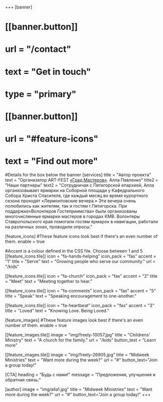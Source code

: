 +++
[banner]
#  [[banner.button]]
#      url = "/contact"
#      text = "Get in touch"
#      type = "primary"

#  [[banner.button]]
#      url = "#feature-icons"
#      text = "Find out more"

#Details for the box below the banner
[services]
  title = "Автор проекта"
  text = "Организатор ART-FEST [«Град Мастеров»](https://www.openstreetmap.org/way/201611261). Алла Павленко"
  title2 = "Наши партнеры"
  text2 = "Сотрудничая с Пятигорской епархией, Алла организовывает ярмарки на Соборной площади у Кафедрального Собора Христа Спасителя, где каждый месяц во время курортного сезона проходят «Лермонтовские вечера.» Эти вечера очень полюбились как жителям, так и гостям г.Пятигорска. При поддержке»Волонтеров Гостеприимства» были организованы многочисленные ярмарки мастеров в городах КМВ. Волонтеры Ставропольского края помогали гостям ярмарок в навигации, работали на различных зонах, проводили опросы."

[feature_icons]
  #These feature icons look best if there's an even number of them.
  enable = true

  #Accent is a colour defined in the CSS file. Choose between 1 and 5
  [[feature_icons.tile]]
    icon = "fa-hands-helping"
    icon_pack = "fas"
    accent = "1"
    title = "Serve"
    text = "Growing people who serve our community."
    url = "/kids"

  [[feature_icons.tile]]
    icon = "fa-church"
    icon_pack = "fas"
    accent = "2"
    title = "Meet"
    text = "Meeting together to hear."

  [[feature_icons.tile]]
    icon = "fa-comments"
    icon_pack = "fas"
    accent = "5"
    title = "Speak"
    text = "Speaking encouragement to one-another."

  [[feature_icons.tile]]
    icon = "fa-heartbeat"
    icon_pack = "fas"
    accent = "3"
    title = "Loved"
    text = "Knowing Love. Being Loved."

[feature_images]
#These feature images look best if there's an even number of them.
  enable = true

  [[feature_images.tile]]
    image = "img/freely-10057.jpg"
    title = "Childrens' Ministry"
    text = "A church for the family."
    url = "/kids"
    button_text = "Learn more"

  [[feature_images.tile]]
    image = "img/freely-26905.jpg"
    title = "Midweek Ministries"
    text = "Want more during the week?"
    url = "#"
    button_text="Join a group today!"


  

[CTA]
  heading = "Будь с нами!"
  message = "Предложения, улучшения и обратная связь:"

[author]
    image = "img/alla1.jpg"
    title = "Midweek Ministries"
    text = "Want more during the week?"
    url = "#"
    button_text="Join a group today!"
+++

